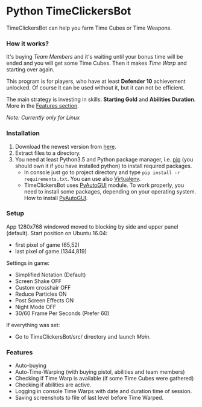 # Python TimeClickersBot
TimeClickersBot can help you farm Time Cubes or Time Weapons.

### How it works?
It's buying *Team Members* and it's waiting until your bonus time will be ended and you will get some Time Cubes. Then it makes *Time Warp* and starting over again.

This program is for players, who have at least **Defender 10**  achievement unlocked. Of course it can be used without it, but it can not be efficient.

The main strategy is investing in skills: **Starting Gold** and **Abilities Duration**.
More in the [Features section](#features).

*Note: Currently only for Linux*

### Installation
1. Download the newest version from [here](https://github.com/praszuk/TimeClickersBot/archive/master.zip).
2. Extract files to a directory.
3. You need at least Python3.5 and Python package manager, i.e. [pip](https://pip.pypa.io/en/stable/quickstart/) (you should own it if you have installed python) to install required packages.
    - In console just go to project directory and type ```pip install -r requirements.txt```. You can use also [Virtualenv](https://virtualenv.pypa.io/en/stable/).
    - TimeClickersBot uses [PyAutoGUI](https://pyautogui.readthedocs.io/en/latest/) module. To work properly, you need to install some packages, depending on your operating system. How to install [PyAutoGUI](https://pyautogui.readthedocs.io/en/latest/install.html).

### Setup
App 1280x768 windowed moved to blocking by side and upper panel (default).
Start position on Ubuntu 16.04:
- first pixel of game (65,52)
- last pixel of game (1344,819)

Settings in game:
- Simplified Notation (Default)
- Screen Shake OFF
- Custom crosshair OFF
- Reduce Particles ON
- Post Screen Effects ON
- Night Mode OFF
- 30/60 Frame Per Seconds (Prefer 60)

If everything was set:
- Go to TimeClickersBot/src/ directory and launch *Main*.

### Features
- Auto-buying
- Auto-Time-Warping (with buying pistol, abilities and team members)
- Checking if Time Warp is available (if some Time Cubes were gathered)
- Checking if abilities are active.
- Logging in console Time Warps with date and duration time of session.
- Saving screenshots to file of last level before Time Warped.
